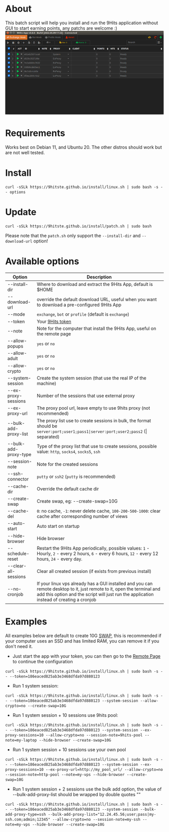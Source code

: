 # About
This batch script will help you install and run the 9Hits application without GUI to start earning points, any patchs are welcome :)
![9Hits App](/9happv3.png)
# Requirements
Works best on Debian 11, and Ubuntu 20. The other distros should work but are not well tested.
# Install
```
curl -sSLk https://9hitste.github.io/install/linux.sh | sudo bash -s -- options
```
# Update
```
curl -sSLk https://9hitste.github.io/install/patch.sh | sudo bash
```
Please note that the `patch.sh` only support the `--install-dir` and `--download-url` option!

# Available options
| Option | Description |
| --- | --- |
| --install-dir | Where to download and extract the 9Hits App, default is $HOME |
| --download-url | override the default download URL, useful when you want to download a pre-configured 9Hits App|
| --mode | `exchange`, `bot` or `profile` (default is `exchange`) |
| --token | Your [9Hits token](https://panel.9hits.com/user/profile) |
| --note | Note for the computer that install the 9Hits App, useful on the remote page |
| --allow-popups | `yes` or `no` |
| --allow-adult | `yes` or `no` |
| --allow-crypto | `yes` or `no` |
| --system-session | Create the system session (that use the real IP of the machine) |
| --ex-proxy-sessions | Number of the sessions that use external proxy |
| --ex-proxy-url | The proxy pool url, leave empty to use 9hits proxy (not recommended) |
| --bulk-add-proxy-list | The proxy list use to create sessions in bulk, the format should be `server:port;user1;pass1\|server:port;user2;pass2` (\| separated) |
| --bulk-add-proxy-type | Type of the proxy list that use to create sessions, possible value: `http`, `socks4`, `socks5`, `ssh`  |
| --session-note | Note for the created sessions |
| --ssh-connector | `putty` or `ssh2` (`putty` is recommended) |
| --cache-dir | Override the default cache dir |
| --create-swap | Create swap, eg: --create-swap=10G |
| --cache-del | `0`: no cache, `-1`: never delete cache, `100-200-500-1000`: clear cache after corresponding number of views |
| --auto-start | Auto start on startup |
| --hide-browser | Hide browser |
| --schedule-reset | Restart the 9Hits App periodically, possible values: `1` - Hourly, `2` - every 2 hours, `6` - every 6 hours, `12` - every 12 hours, `24` - every day. |
| --clear-all-sessions | Clear all created session (if exists from previous install) |
| --no-cronjob | If your linux vps already has a GUI installed and you can remote desktop to it, just remote to it, open the terminal and add this option and the script will just run the application instead of creating a cronjob |
# Examples
All examples below are default to create 10G [SWAP](https://opensource.com/article/18/9/swap-space-linux-systems), this is recommended if your computer uses an SSD and has limited RAM, you can remove it if you don't need it.
- Just start the app with your token, you can then go to the [Remote Page](https://panel.9hits.com/app/remote) to continue the configuration
```
curl -sSLk https://9hitste.github.io/install/linux.sh | sudo bash -s -- --token=186eaced825ab3e3468dfda97d880123
```
- Run 1 system session:
```
curl -sSLk https://9hitste.github.io/install/linux.sh | sudo bash -s -- --token=186eaced825ab3e3468dfda97d880123 --system-session --allow-crypto=no --create-swap=10G
```
- Run 1 system session + 10 sessions use 9hits pool:
```
curl -sSLk https://9hitste.github.io/install/linux.sh | sudo bash -s -- --token=186eaced825ab3e3468dfda97d880123 --system-session --ex-proxy-sessions=10 --allow-crypto=no --session-note=9hits-pool --note=my-laptop --hide-browser --create-swap=10G

```
- Run 1 system session + 10 sessions use your own pool
```
curl -sSLk https://9hitste.github.io/install/linux.sh | sudo bash -s -- --token=186eaced825ab3e3468dfda97d880123 --system-session --ex-proxy-sessions=10 --ex-proxy-url=http://my_pool_url/ --allow-crypto=no --session-note=http-pool --note=my-vps --hide-browser --create-swap=10G
```
- Run 1 system session + 2 sessions use the bulk add option, the value of --bulk-add-proxy-list should be wrapped by double quotes ""
```
curl -sSLk https://9hitste.github.io/install/linux.sh | sudo bash -s -- --token=186eaced825ab3e3468dfda97d880123 --system-session --bulk-add-proxy-type=ssh --bulk-add-proxy-list="12.24.45.56;user;pass|my-ssh.com;admin;12345" --allow-crypto=no --session-note=my-ssh --note=my-vps --hide-browser --create-swap=10G
```
